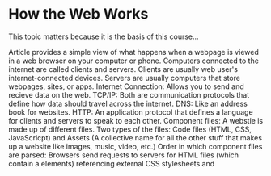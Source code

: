 # How the Web Works
This topic matters because it is the basis of this course...

Article provides a simple view of what happens when a webpage is viewed in a web browser on your computer or phone. 
Computers connected to the internet are called clients and servers. Clients are usually web user's internet-connected devices.
Servers are usually computers that store webpages, sites, or apps.
Internet Connection: Allows you to send and recieve data on the web.
TCP/IP: Both are communication protocols that define how data should travel across the internet.
DNS: Like an address book for websites. 
HTTP: An application protocol that defines a language for clients and servers to speak to each other.
Component files: A webstie is made up of different files. Two types of the files: Code files (HTML, CSS, JavaScricpt) and Assets (A collective name for all the other stuff that makes up a website like images, music, video, etc.)
Order in which component files are parsed: Browsers send requests to servers for HTML files (which contain a <link> elements) referencing external CSS stylesheets and <script> element refrencing external JavaScript scripts.
The browser parses the HTML file first, and that leads to the browser recognizing any <link>-element references to external CSS stylesheets and any <script>-element references to scripts.
As the browser parses the HTML, it sends requests back to the server for any CSS files it has found from <link> elements, and any JavaScript files it has found from <script> elements, and from those, then parses the CSS and JavaScript.
The browser generates an in-memory DOM tree from the parsed HTML, generates an in-memory CSSOM structure from the parsed CSS, and compiles and executes the parsed JavaScript.
As the browser builds the DOM tree and applies the styles from the CSSOM tree and executes the JavaScript, a visual representation of the page is painted to the screen, and the user sees the page content and can begin to interact with it.

# What will your website look like?
This topic matters because it is the basis of this course...

What should your website be about?
What information are you presenting on the subject?
What does your website look like in simple high-level terms?
Sketching out your design: On paper.
Choosing your assets: text, theme color, images, font.

# JavaScript basics
This topic matters because it is the basis of this course...

JavaScript is a programming language that adds interactivity to a website.
Comments are snippets of text that can be added along with code. The browser ignores text marked as comments. 
You can write comments in JavaScript just as you can in CSS: "/* , */".

# Short Poem
Like a river's current, it flows and cascades,
Across networks vast, through tangled braids,
Packets of data, in bytes and strings,
HTTP's magic, the melody it sings.

# JavaScript basics Cont.
Describe how HTML, CSS, and JS files are “parsed” in the browser:
HTML: The browser begins by parsing the HTML file, which defines the structure and content of the web page. It reads the HTML document from top to bottom, starting with the opening "<html>" tag and ending with the closing "</html>" tag. During this process, the browser identifies various elements such as headers, paragraphs, images, links, 
and more.
As the HTML is parsed, the browser constructs a tree-like structure called the Document Object Model (DOM). The DOM represents the hierarchical relationship between different HTML elements, with the "<html>" tag as the root and nested elements as branches and leaves. This tree structure allows the browser to understand how the elements are organized on the page.
CSS: After the HTML parsing is complete, the browser moves on to parse the CSS (Cascading Style Sheets) files associated with the web page. CSS defines the presentation and layout of the HTML elements. The browser reads the CSS files and matches the styles to the corresponding HTML elements.
During CSS parsing, the browser creates a separate structure known as the CSS Object Model (CSSOM). This model represents the styles defined in the CSS files, including properties like color, font, size, positioning, and more. The CSSOM is then combined with the DOM to create a Render Tree.
JS: If the web page includes JavaScript files, the browser proceeds with parsing and executing them. JavaScript adds interactivity and dynamic behavior to the web page. When parsing JavaScript, the browser identifies functions, variables, loops, and other constructs and builds an abstract syntax tree (AST).
Once the parsing is complete, the browser executes the JavaScript code, manipulating the DOM and CSSOM as needed. JavaScript can modify the content, style, and behavior of the web page, allowing for dynamic updates and interactivity.
By parsing HTML, CSS, and JavaScript files, the browser creates the necessary structures (DOM, CSSOM, and AST) and combines them into a Render Tree. The Render Tree represents the final layout of the web page, including all visible elements, their styles, and the hierarchy in which they appear. Finally, the browser uses the Render Tree to render and display the web page on the user's screen
How can you find images to add to a Website?
Google images
How do you create a String vs a Number in JavaScript?
let myString = "Hello, World!"; OR let myString = "Hello, World!";
What is a Variable and why are they important in JavaScript?
In programming, a variable is a named container or storage location used to store data. Variables in JavaScript are important becaause they serve as the building blocks of programs, allowing for data storage, manipulation, reusability, and interactivity. They provide the flexibility and power required to create dynamic and functional applications.

# Introduction to HTML
This topic matters because it is the basis of this course...

What is an HTML attribute: 
extra information about the element that wont appear in the context.

Describe the Anatomy of an HTMl element:
Starts with an opening tag followed by the element name followed by attributes followed by the content followed by self-closing tag followed by closing tag.
Together, these components form the structure of an HTML element, defining its type, attributes, content, and boundaries. HTML elements can be nested inside each other to create a hierarchical structure, allowing for the construction of complex web pages.

What is the Difference between "<article>" and "<section>" element tags?
The <article> element represents a self-contained, complete, and independently distributable composition within a document. It typically encapsulates content that could be considered a standalone entity, such as a blog post, news article, forum post, or a product description. It should make sense on its own and be meaningful even when extracted from the surrounding context.
The "<section>" element defines a thematic grouping of content within a document. It represents a standalone section or a logical block of related content that forms part of a larger whole. It doesn't carry the same standalone significance as an "<article>" but provides a way to organize and structure content based on a common theme or topic.

What Elements does a “typical” website include?
Header, navigation menu, hero section, content sections, footer, contact information, call-to-action buttons, social media integration, images and media, footer navigation.

How does metadata influence Search Engine Optimization?
Metadata plays a crucial role in Search Engine Optimization (SEO) by providing valuable information to search engines about the content and context of web pages. 

How is the "<meta>" HTML tag used when specifying metadata?
The "<meta>" HTML tag is used to specify various types of metadata about an HTML document. It provides information to browsers and search engines but is not displayed directly to website visitors. The "<meta>" tag is typically placed within the "<head>" section of an HTML document.

# Miscellaneous
How to start to design a website:

What is the first step to designing a Website?
The first step to designing a website is to clarify its purpose and define the goals and objectives you want to achieve with the website.

What is the most important question to answer when designing a Website?
what is the goal an purpose of this website?

Semantics:

Why should you use an "<h1>" element over a <span> element to display a top level heading?
Semantic Meaning, SEO Benefits, and accessibility

What are the benefits of using semantic tags in our HTML?
Leveraging semantic tags in HTML promotes accessibility, search engine optimization, maintainability, consistency, scalability, and future compatibility, resulting in well-structured and user-friendly websites.

What is Javascript?

Describe 2 things that require JavaScript in the Browser?
Form Validation and Dynamic Content and interaction

How can you add JavaScript to an HTML document?
Inline JavaScript




# Things I want to know more about



